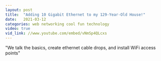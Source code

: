 ```yaml
---
layout: post
title:  "Adding 10 Gigabit Ethernet to my 129-Year-Old House!"
date:   2021-03-12
categories: web networking cool fun technology
video: true
vid_link: //www.youtube.com/embed/vNmSp4QLcxs
---
```


"We talk the basics, create ethernet cable drops, and install WiFi access points"